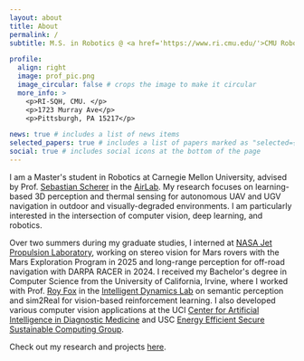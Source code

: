 ```yaml
---
layout: about
title: About
permalink: /
subtitle: M.S. in Robotics @ <a href='https://www.ri.cmu.edu/'>CMU Robotics Institute</a>.

profile:
  align: right
  image: prof_pic.png
  image_circular: false # crops the image to make it circular
  more_info: >
    <p>RI-SQH, CMU. </p>
    <p>1723 Murray Ave</p>
    <p>Pittsburgh, PA 15217</p>

news: true # includes a list of news items
selected_papers: true # includes a list of papers marked as "selected={true}"
social: true # includes social icons at the bottom of the page
---
```


I am a Master's student in Robotics at Carnegie Mellon University, advised by Prof. <a href="https://www.ri.cmu.edu/ri-faculty/sebastian-scherer/">Sebastian Scherer</a> in the <a href="https://theairlab.org">AirLab</a>. My research focuses on learning-based 3D perception and thermal sensing for autonomous UAV and UGV navigation in outdoor and visually-degraded environments. I am particularly interested in the intersection of computer vision, deep learning, and robotics.

Over two summers during my graduate studies, I interned at <a href="https://www.jpl.nasa.gov/">NASA Jet Propulsion Laboratory</a>, working on stereo vision for Mars rovers with the Mars Exploration Program in 2025 and long-range perception for off-road navigation with DARPA RACER in 2024. I received my Bachelor's degree in Computer Science from the University of California, Irvine, where I worked with Prof. <a href="https://royf.org/">Roy Fox</a> in the <a href="https://indylab.org/">Intelligent Dynamics Lab</a> on semantic perception and sim2Real for vision-based reinforcement learning. I also developed various computer vision applications at the UCI <a href="https://www.caidm.som.uci.edu/">Center for Artificial Intelligence in Diagnostic Medicine</a> and USC <a href="https://sites.usc.edu/eessc/">Energy Efficient Secure Sustainable Computing Group</a>.

Check out my research and projects <a href="/projects/">here</a>.
